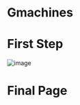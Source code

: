 # Gmachines
# First Step 
![image](https://github.com/NassimaOuardine/Gmachines/assets/147509426/8a8117c6-6157-4286-9f74-0531d770ace5)
# Final Page

